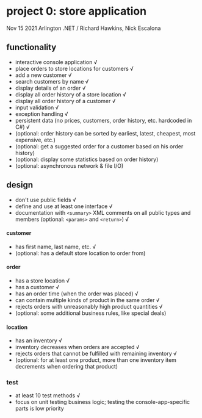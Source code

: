 # project 0: store application
Nov 15 2021 Arlington .NET / Richard Hawkins, Nick Escalona

## functionality
* interactive console application √
* place orders to store locations for customers √
* add a new customer √
* search customers by name √
* display details of an order √
* display all order history of a store location √
* display all order history of a customer √
* input validation √
* exception handling √
* persistent data (no prices, customers, order history, etc. hardcoded in C#) √
* (optional: order history can be sorted by earliest, latest, cheapest, most expensive, etc.)
* (optional: get a suggested order for a customer based on his order history)
* (optional: display some statistics based on order history)
* (optional: asynchronous network & file I/O)

## design
* don't use public fields √
* define and use at least one interface √
* documentation with `<summary>` XML comments on all public types and members (optional: `<params>` and `<return>`) √

#### customer
* has first name, last name, etc. √
* (optional: has a default store location to order from)

#### order
* has a store location √
* has a customer √
* has an order time (when the order was placed) √
* can contain multiple kinds of product in the same order √
* rejects orders with unreasonably high product quantities √
* (optional: some additional business rules, like special deals)

#### location
* has an inventory √
* inventory decreases when orders are accepted √
* rejects orders that cannot be fulfilled with remaining inventory √
* (optional: for at least one product, more than one inventory item decrements when ordering that product)

### test
* at least 10 test methods √
* focus on unit testing business logic; testing the console-app-specific parts is low priority
